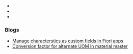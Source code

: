 

*
*
*




### Blogs


* [Manage characterstics as custom fields in Fiori apps ](https://community.sap.com/t5/supply-chain-management-blogs-by-members/manage-characterstics-as-custom-fields-in-fiori-apps/ba-p/13750530)
* [Conversion factor for alternate UOM in material master](https://community.sap.com/t5/supply-chain-management-blogs-by-members/conversion-factor-for-alternate-uom-in-material-master/ba-p/13746447)
